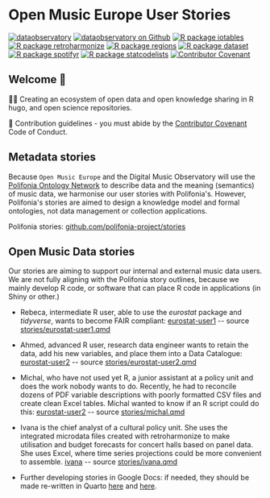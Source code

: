 # Open Music Europe User Stories

[![dataobservatory](https://img.shields.io/badge/ecosystem-dataobservatory.eu-3EA135.svg)](https://dataobservatory.eu/)
[![dataobservatory on
Github](https://img.shields.io/badge/github-dataobservatory.eu-6e5494.svg)](https://github.com/dataobservatory-eu/)
[![R package
iotables](https://img.shields.io/badge/R-iotables-4EC0E4.svg)](https://iotables.dataobservatory.eu)
[![R package
retroharmonize](https://img.shields.io/badge/R-retroharmonize-007CBB.svg)](https://iotables.dataobservatory.eu)
[![R package
regions](https://img.shields.io/badge/R-regions-00843A.svg)](https://regions.dataobservatory.eu)
[![R package
dataset](https://img.shields.io/badge/R-dataset-E4007F.svg)](https://dataset.dataobservatory.eu)
[![R package
spotifyr](https://img.shields.io/badge/R-spotifyr-1db954.svg)](https://www.rcharlie.com/spotifyr)
[![R package
statcodelists](https://img.shields.io/badge/R-statcodelists-lightgrey.svg)](https://statcodelists.dataobservatory.eu)
[![Contributor
Covenant](https://img.shields.io/badge/ethics-Contributor%20Covenant-680171.svg)](https://dataobservatory.eu/)

## Welcome 👋

🙋‍♀️ Creating an ecosystem of open data and open knowledge sharing in R hugo, and open science repositories.

🌈 Contribution guidelines - you must abide by the [Contributor Covenant](https://www.contributor-covenant.org/version/2/1/code_of_conduct/) Code of Conduct.


## Metadata stories
Because `Open Music Europe` and the Digital Music Observatory will use the [Polifonia Ontology Network](https://polifonia-project.github.io/ontology-network/) to describe data and the meaning (semantics) of music data, we harmonise our user stories with Polifonia's. However, Polifonia's stories are aimed to design a knowledge model and formal ontologies, not data management or collection applications.

Polifonia stories: [github.com/polifonia-project/stories](https://github.com/polifonia-project/stories)

## Open Music Data stories
Our stories are aiming to support our internal and external music data users. We are not fully aligning with the Polifonia story outlines, because we mainly develop R code, or software that can place R code in applications (in Shiny or other.)

- Rebeca, intermediate R user, able to use the _eurostat_ package and _tidyverse_, wants to become FAIR compliant: [eurostat-user1](https://music.dataobservatory.eu/documents/open_music_europe/dataset-development/stories/eurostat-user1.html) -- source [stories/eurostat-user1.qmd](https://github.com/dataobservatory-eu/dataset-development/stories/)
- Ahmed, advanced R user, research data engineer wants to retain the data, add his new variables, and place them into a Data Catalogue: 
[eurostat-user2](https://music.dataobservatory.eu/documents/open_music_europe/dataset-development/stories/eurostat-user2.html) -- source [stories/eurostat-user2.qmd](https://github.com/dataobservatory-eu/dataset-development/stories/)
- Michal, who have not used yet R, a junior assistant at a policy unit and does the work nobody wants to do. Recently, he had to reconcile dozens of PDF variable descriptions with poorly formatted CSV files and create clean Excel tables. Michal wanted to know if an R script could do this:
[eurostat-user2](https://music.dataobservatory.eu/documents/open_music_europe/dataset-development/stories/michal.html) -- source [stories/michal.qmd](https://github.com/dataobservatory-eu/dataset-development/stories/)
- Ivana is the chief analyst of a cultural policy unit. She uses the integrated microdata files created with retroharmonize to make utilisation and budget forecasts for concert halls based on panel data. She uses Excel, where time series projections could be more convenient to assemble. [ivana](https://music.dataobservatory.eu/documents/open_music_europe/dataset-development/stories/ivana.html) -- source [stories/ivana.qmd](https://github.com/dataobservatory-eu/dataset-development/stories/)

- Further developing stories in Google Docs: if needed, they should be made re-written in Quarto [here](https://docs.google.com/document/d/185IeCTRnjVv4lY3kYJQKJ1kD93V3ubfFwtNH3wWv_ak/) and [here](https://docs.google.com/document/d/15EC7pb2hVE9sTNwd4cSokgtKZxIvan6Jlh1PCJZAoVo/).
